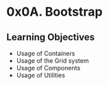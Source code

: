 # 0x0A. Bootstrap
## Learning Objectives
- Usage of Containers
- Usage of the Grid system
- Usage of Components
- Usage of Utilities
